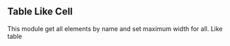 ## Table Like Cell

This module get all elements by name and set maximum width for all. Like table

